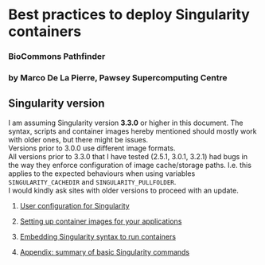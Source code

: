 # Best practices to deploy Singularity containers

### BioCommons Pathfinder
### by Marco De La Pierre, Pawsey Supercomputing Centre


## Singularity version

I am assuming Singularity version **3.3.0** or higher in this document. The syntax, scripts and container images hereby mentioned should mostly work with older ones, but there might be issues.  
Versions prior to 3.0.0 use different image formats.  
All versions prior to 3.3.0 that I have tested (2.5.1, 3.0.1, 3.2.1) had bugs in the way they enforce configuration of image cache/storage paths. I.e. this applies to the expected behaviours when using variables `SINGULARITY_CACHEDIR` and `SINGULARITY_PULLFOLDER`.  
I would kindly ask sites with older versions to proceed with an update.


1. [User configuration for Singularity](Configuration.md)

2. [Setting up container images for your applications](SettingUp.md)

3. [Embedding Singularity syntax to run containers](Running.md)

4. [Appendix: summary of basic Singularity commands](Appendix.md)

